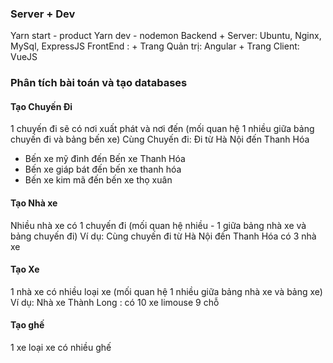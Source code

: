 ###  Server + Dev
Yarn start - product
Yarn dev - nodemon
Backend + Server: Ubuntu, Nginx, MySql, ExpressJS
FrontEnd : 
    + Trang Quản trị: Angular 
    + Trang Client: VueJS

### Phân tích bài toán và tạo databases

#### Tạo Chuyến Đi

1 chuyến đi sẽ có nơi xuất phát và nơi đến (mối quan hệ 1 nhiều giữa bảng chuyến đi và bảng bến xe)
Cùng Chuyến đi: Đi từ Hà Nội đến Thanh Hóa 
 - Bến xe mỹ đình đến Bến xe Thanh Hóa 
 - Bến xe giáp bát đến bến xe thanh hóa
 - Bến xe kim mã đến bến xe thọ xuân

#### Tạo Nhà xe
Nhiều nhà xe có 1 chuyến đi (mối quan hệ nhiều - 1 giữa bảng nhà xe và bảng chuyến đi)
Ví dụ: Cùng chuyến đi từ Hà Nội đến Thanh Hóa có 3 nhà xe

#### Tạo Xe
1 nhà xe có nhiều loại xe (mối quan hệ 1 nhiều giữa bảng nhà xe và bảng xe)
Ví dụ: Nhà xe Thành Long : có 10 xe limouse 9 chỗ

#### Tạo ghế

1 xe loại xe có nhiều ghế